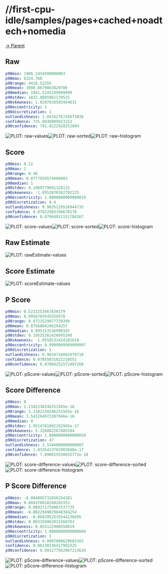 
# //first-cpu-idle/samples/pages+cached+noadtech+nomedia

[→ Parent](../..)


## Raw


```yaml
p90min: 1906.2454500000003
p90max: 6324.768
p90range: 4418.52255
p90mean: 3090.8679063829786
p90median: 1941.5243249999999
p90stdev: 1832.8085961179515
p90skewness: 1.0297018583454631
p90eccentricity: 1
p90discretization: 1
outlandishness: 1.0416276743673036
confidence: 735.8930089923153
p90confidence: 741.0222920251094

```

![PLOT: raw-values](./raw/values.svg)![PLOT: raw-sorted](./raw/sorted.svg)![PLOT: raw-histogram](./raw/histogram.svg)
## Score


```yaml
p90min: 0.52
p90max: 1
p90range: 0.48
p90mean: 0.8777659574468083
p90median: 1
p90stdev: 0.1969779891328132
p90skewness: -1.0552870382792225
p90eccentricity: 1.0000000000000016
p90discretization: 9.4
outlandishness: 0.9835129526944735
confidence: 0.07922983196678178
p90confidence: 0.07964011151784267

```

![PLOT: score-values](./score/values.svg)![PLOT: score-sorted](./score/sorted.svg)![PLOT: score-histogram](./score/histogram.svg)
## Raw Estimate

![PLOT: rawEstimate-values](./rawEstimate/values.svg)
## Score Estimate

![PLOT: scoreEstimate-values](./scoreEstimate/values.svg)
## P Score


```yaml
p90min: 0.5233253667830179
p90max: 0.9956783545559578
p90range: 0.4723529877729399
p90mean: 0.8756004246294257
p90median: 0.995153536990165
p90stdev: 0.19525261426695348
p90skewness: -1.0558531424101618
p90eccentricity: 0.9999999999999997
p90discretization: 1
outlandishness: 0.9834716092079718
confidence: 0.07855031022210551
p90confidence: 0.07894252572497268

```

![PLOT: pScore-values](./pScore/values.svg)![PLOT: pScore-sorted](./pScore/sorted.svg)![PLOT: pScore-histogram](./pScore/histogram.svg)
## Score Difference


```yaml
p90min: 0
p90max: 1.1102230246251565e-16
p90range: 1.1102230246251565e-16
p90mean: 3.543264972207946e-18
p90median: 0
p90stdev: 1.9514781802162945e-17
p90skewness: 5.326002287485504
p90eccentricity: 1.0000000000000058
p90discretization: 47
outlandishness: 3.5344000000000007
confidence: 1.0335413782903688e-17
p90confidence: 7.890015558655772e-18

```

![PLOT: score-difference-values](./score-difference/values.svg)![PLOT: score-difference-sorted](./score-difference/sorted.svg)![PLOT: score-difference-histogram](./score-difference/histogram.svg)
## P Score Difference


```yaml
p90min: -0.004895732658254381
p90max: 0.004376018249283353
p90range: 0.009271750907537735
p90mean: -0.0022949029848384254
p90median: -0.0043952535544136695
p90stdev: 0.003159862031560703
p90skewness: 0.853122900550019
p90eccentricity: 1.0000000000000004
p90discretization: 1
outlandishness: 0.8907000629683383
confidence: 0.00130336417992325
p90confidence: 0.001277562867213626

```

![PLOT: pScore-difference-values](./pScore-difference/values.svg)![PLOT: pScore-difference-sorted](./pScore-difference/sorted.svg)![PLOT: pScore-difference-histogram](./pScore-difference/histogram.svg)